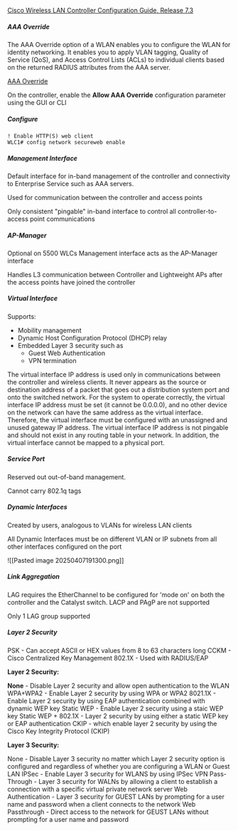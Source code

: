 [Cisco Wireless LAN Controller Configuration Guide, Release 7.3](https://www.cisco.com/c/en/us/td/docs/wireless/controller/7-3/configuration/guide/b_cg73/b_wlc-cg_chapter_011.html)
##### AAA Override

The AAA Override option of a WLAN enables you to configure the WLAN for identity networking. It enables you to apply VLAN tagging, Quality of Service (QoS), and Access Control Lists (ACLs) to individual clients based on the returned RADIUS attributes from the AAA server.

[AAA Override](https://www.cisco.com/c/en/us/td/docs/wireless/controller/7-4/configuration/guides/consolidated/b_cg74_CONSOLIDATED/m_configuring_aaa_override.pdf)


On the controller, enable the **Allow AAA Override** configuration parameter using the GUI or CLI





##### Configure

```
! Enable HTTP(S) web client
WLC1# config network secureweb enable
```


##### Management Interface

Default interface for in-band management of the controller and connectivity to Enterprise Service such as AAA servers.  

Used for communication between the controller and access points

Only consistent "pingable" in-band interface to control all controller-to-access point communications


##### AP-Manager

Optional on 5500 WLCs
	Management interface acts as the AP-Manager interface

Handles L3 communication between Controller and Lightweight APs after the access points have joined the controller

##### Virtual Interface

Supports:
- Mobility management
- Dynamic Host Configuration Protocol (DHCP) relay
- Embedded Layer 3 security such as 
	- Guest Web Authentication
	- VPN termination

The virtual interface IP address is used only in communications between the controller and wireless clients. It never appears as the source or destination address of a packet that goes out a distribution system port and onto the switched network. For the system to operate correctly, the virtual interface IP address must be set (it cannot be 0.0.0.0), and no other device on the network can have the same address as the virtual interface. Therefore, the virtual interface must be configured with an unassigned and unused gateway IP address. The virtual interface IP address is not pingable and should not exist in any routing table in your network. In addition, the virtual interface cannot be mapped to a physical port.


##### Service Port

Reserved out out-of-band management.

Cannot carry 802.1q tags

##### Dynamic Interfaces

Created by users, analogous to VLANs for wireless LAN clients

All Dynamic Interfaces must be on different VLAN or IP subnets from all other interfaces configured on the port

![[Pasted image 20250407191300.png]]


##### Link Aggregation

LAG requires the EtherChannel to be configured for 'mode on' on both the controller and the Catalyst switch.
	LACP and PAgP are not supported

Only 1 LAG group supported


##### Layer 2 Security 

PSK - Can accept ASCII or HEX values from 8 to 63 characters long
CCKM - Cisco Centralized Key Management
802.1X - Used with RADIUS/EAP





**Layer 2 Security:**

**None** - Disable Layer 2 security and allow open authentication to the WLAN
WPA+WPA2 - Enable Layer 2 security by using WPA or WPA2
8021.1X - Enable Layer 2 security by using EAP authentication combined with dynamic  WEP key
Static WEP - Enable Layer 2 security using a staic WEP key
Static WEP + 802.1X - Layer 2 security by using either a static WEP key or EAP authentication
CKIP - which enable layer 2 security by using the Cisco Key Integrity Protocol (CKIP)

**Layer 3 Security:**

None - Disable Layer 3 security no matter which Layer 2 security option is configured and regardless of whether you are configuring a WLAN or Guest LAN
IPSec - Enable Layer 3 security for WLANS by using IPSec
VPN Pass-Through - Layer 3 security for WALNs by allowing a client to establish a connection with a specific virtual private network server
Web Authentication - Layer 3 security for GUEST LANs by prompting for a user name and password when a client connects to the network
Web Passthrough - Direct access to the network for GEUST LANs without prompting for a user name and password